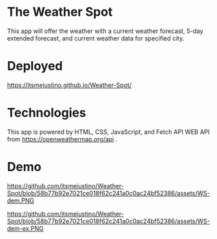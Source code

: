 # The Weather Spot
This app will offer the weather with a current weather forecast, 5-day extended forecast, and current weather data for specified city.

# Deployed
https://itsmejustino.github.io/Weather-Spot/

# Technologies

This app is powered by HTML, CSS, JavaScript, and Fetch API
WEB API from https://openweathermap.org/api .

# Demo
https://github.com/itsmejustino/Weather-Spot/blob/58b77b92e7021ce018f62c241a0c0ac24bf52386/assets/WS-dem.PNG

https://github.com/itsmejustino/Weather-Spot/blob/58b77b92e7021ce018f62c241a0c0ac24bf52386/assets/WS-dem-ex.PNG
